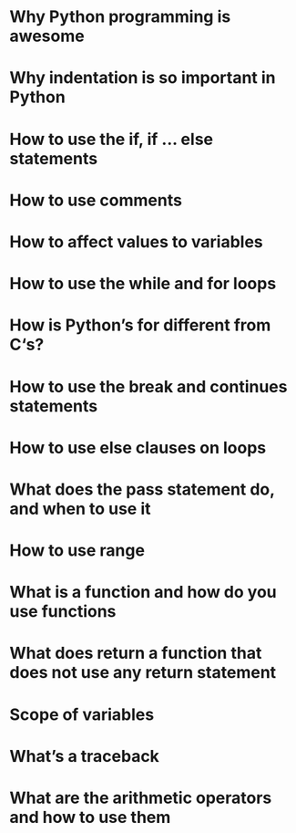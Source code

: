# Why Python programming is awesome
# Why indentation is so important in Python
# How to use the if, if ... else statements
# How to use comments
# How to affect values to variables
# How to use the while and for loops
# How is Python’s for different from C‘s?
# How to use the break and continues statements
# How to use else clauses on loops
# What does the pass statement do, and when to use it
# How to use range
# What is a function and how do you use functions
# What does return a function that does not use any return statement
# Scope of variables
# What’s a traceback
# What are the arithmetic operators and how to use them

